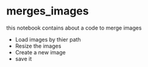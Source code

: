 # merges_images
this notebook contains about a code to merge images 
- Load images by thier path
- Resize the images
- Create a new image
- save it 
